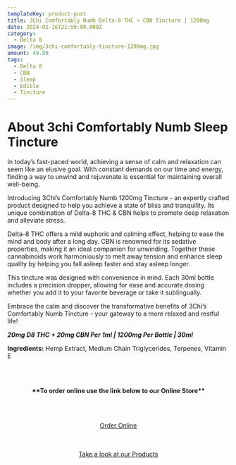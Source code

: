 ```yaml
---
templateKey: product-post
title: 3Chi Comfortably Numb Delta-8 THC + CBN Tincture | 1200mg
date: 2024-02-16T21:50:00.000Z
category:
  - Delta 8
image: /img/3chi-comfortably-tincture-1200mg.jpg
amount: 49.99
tags:
  - Delta 8
  - CBN
  - Sleep
  - Edible
  - Tincture
---
```

# **About 3chi Comfortably Numb Sleep Tincture**

In today’s fast-paced world, achieving a sense of calm and relaxation can seem like an elusive goal. With constant demands on our time and energy, finding a way to unwind and rejuvenate is essential for maintaining overall well-being.

Introducing 3Chi’s Comfortably Numb 1200mg Tincture - an expertly crafted product designed to help you achieve a state of bliss and tranquility. Its unique combination of Delta-8 THC & CBN helps to promote deep relaxation and alleviate stress.

Delta-8 THC offers a mild euphoric and calming effect, helping to ease the mind and body after a long day. CBN is renowned for its sedative properties, making it an ideal companion for unwinding. Together these cannabinoids work harmoniously to melt away tension and enhance sleep quality by helping you fall asleep faster and stay asleep longer.

This tincture was designed with convenience in mind. Each 30ml bottle includes a precision dropper, allowing for ease and accurate dosing whether you add it to your favorite beverage or take it sublingually.

Embrace the calm and discover the transformative benefits of 3Chi’s Comfortably Numb Tincture - your gateway to a more relaxed and restful life!

***20mg D8 THC + 20mg CBN Per 1ml | 1200mg Per Bottle | 30ml***

**Ingredients:** Hemp Extract, Medium Chain Triglycerides, Terpenes, Vitamin E

<br><br>

<Center>

**\*\*To order online use the link below to our Online Store\*\***

<br><br>

<Center><a class="link-view-more-products" target="_blank" href="https://capitalcbd.shop/shop-online/">Order Online</a></

<br><br><br>

<Center><a class="link-view-more-products" target="_blank" href="https://capitalamericanshaman.com/products">Take a look at our Products</a></Center>

<br><br>